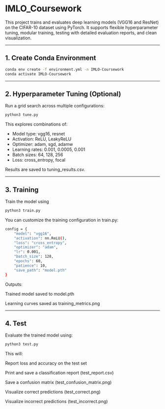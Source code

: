 # IMLO_Coursework

This project trains and evaluates deep learning models (VGG16 and ResNet) on the CIFAR-10 dataset using PyTorch. It supports flexible hyperparameter tuning, modular training, testing with detailed evaluation reports, and clean visualization.

---

## 1. Create Conda Environment
```bash
conda env create -f environment.yml -n IMLO-Coursework
conda activate IMLO-Coursework
```
---

## 2. Hyperparameter Tuning (Optional)
Run a grid search across multiple configurations:
```bash
python3 tune.py
```
This explores combinations of:

- Model type: vgg16, resnet
- Activation: ReLU, LeakyReLU
- Optimizer: adam, sgd, adamw
- Learning rates: 0.001, 0.0005, 0.001
- Batch sizes: 64, 128, 256
- Loss: cross_entropy, focal

Results are saved to tuning_results.csv.

---

## 3. Training

Train the model using
```bash
python3 train.py
```
You can customize the training configuration in train.py:

```bash
config = {
    "model": "vgg16",          
    "activation": nn.ReLU(),      
    "loss": "cross_entropy",      
    "optimizer": "adam",          
    "lr": 0.001,
    "batch_size": 128,
    "epochs": 60,
    "patience": 10,
    "save_path": "model.pth"
}
```
Outputs:

Trained model saved to model.pth

Learning curves saved as training_metrics.png

---

## 4. Test
Evaluate the trained model using:

```bash
python3 test.py
```

This will:

Report loss and accuracy on the test set

Print and save a classification report (test_report.csv)

Save a confusion matrix (test_confusion_matrix.png)

Visualize correct predictions (test_correct.png)

Visualize incorrect predictions (test_incorrect.png)

